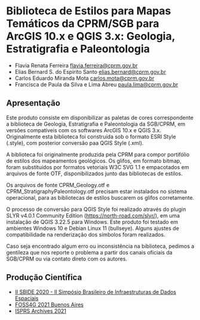 # Biblioteca de Estilos para Mapas Temáticos da CPRM/SGB para ArcGIS 10.x e QGIS 3.x: Geologia, Estratigrafia e Paleontologia

- Flavia Renata Ferreira <flavia.ferreira@cprm.gov.br>
- Elias Bernard S. do Espirito Santo <elias.bernard@cprm.gov.br>
- Carlos Eduardo Miranda Mota <carlos.mota@cprm.gov.br>
- Francisca de Paula da Silva e Lima Abreu <paula.lima@cprm.gov.br>


## Apresentação

Este produto consiste em disponibilizar as paletas de cores correspondente a biblioteca de Geologia, Estratigrafia e Paleontologia da SGB/CPRM, em versões compatíveis com os softwares ArcGIS 10.x e QGIS 3.x. Originalmente esta biblioteca foi construída sob o formato ESRI Style (.style), com posterior conversão paa QGIS Style (.xml). 

A biblioteca foi originalmente produzida pela CPRM para compor portifólio de estilos dos mapeamentos geológicos. Os glifos, em formato bitmap, foram substituídos por formatos vetoriais W3C SVG 1.1 e empacotados em arquivos de fonte OTF, disponibilizados junto das bibliotecas de estilos.

Os arquivos de fonte CPRM_Geology.otf e CPRM_StratigraphyPaleontology.otf precisam estar instalados no sistema operacional, para as bibliotecas de estilos buscarem os glifos corretamente.

O processo de conversão para QGIS Style foi realizado através do plugin SLYR v4.0.1 Community Edition (https://north-road.com/slyr/), em uma instalação de QGIS 3.22.5 para Windows. Este produto foi testado em ambientes Windows 10 e Debian Linux 11 (bullseye). Alguns ajustes de compatibilidade na renderização dos símbolos foram realizados.

Caso seja encontrado algum erro ou inconsistência na biblioteca, pedimos a gentileza que nos reporte o problema a partir dos canais oficiais da SGB/CPRM ou via contato direto com os autores.


## Produção Científica

- [II SBIDE 2020 - II Simpósio Brasileiro de Infraestruturas de Dados Espaciais](https://inde.gov.br/images/inde/sessao8/Portabilidade-de-biblioteca-de-simbolos-cartograficos-para-padroes-abertos.pdf)
- [FOSS4G 2021 Buenos Aires](https://callforpapers.2021.foss4g.org/foss4g2021/talk/DCMXLW/)
- [ISPRS Archives 2021](https://www.int-arch-photogramm-remote-sens-spatial-inf-sci.net/XLVI-4-W2-2021/51/2021/isprs-archives-XLVI-4-W2-2021-51-2021.html)